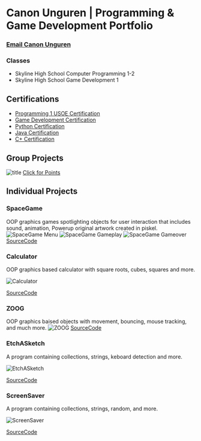 # Canon Unguren | Programming & Game Development Portfolio
### [Email Canon Unguren](mailto:c.unguren1@gmail.com)
### Classes
- Skyline High School Computer Programming 1-2
- Skyline High School Game Development 1

## Certifications
- [Programming 1 USOE Certification](https://github.com/CanonU/programming2/blob/main/pdf/ComputerProgramming1.pdf)
- [Game Development Certification](https://github.com/CanonU/Portfolio/blob/main/pdf/GameDevelopmentCertification.pdf)
- [Python Certification](https://github.com/CanonU/Portfolio/blob/main/pdf/PythonCertification.pdf)
- [Java Certification](https://github.com/CanonU/Portfolio/blob/main/pdf/JavaCertification.pdf)
- [C+ Certification](https://github.com/CanonU/Portfolio/blob/main/pdf/C%2BCertification.pdf)

## Group Projects   
![title](link)
[Click for Points](https://github.com/Jameslassen1/Clickforpoints/tree/main)

## Individual Projects

### SpaceGame
OOP graphics games spotlighting objects for user interaction that includes sound, animation, Powerup original artwork created in piskel.
![SpaceGame Menu](https://github.com/CanonU/programming2/blob/main/images/Spacegame%20Welcome.png?raw=true)
![SpaceGame Gameplay](https://github.com/CanonU/programming2/blob/main/images/Spacegame%20gameplay.png?raw=true)
![SpaceGame Gameover](https://github.com/CanonU/programming2/blob/main/images/Spacegame%20Gameover.png?raw=true)
[SourceCode](https://github.com/CanonU/programming2/blob/main/src/SpaceGame.zip)

### Calculator
OOP graphics based calculator with square roots, cubes, squares and more. 

![Calculator](https://github.com/CanonU/programming2/blob/main/images/Calculator.png?raw=true)

[SourceCode](https://github.com/CanonU/programming2/blob/main/src/Calculator.zip)

### ZOOG
OOP graphics baised objects with movement, bouncing, mouse tracking, and much more.
![ZOOG](https://github.com/CanonU/programming2/blob/main/images/Zoog.png?raw=true)
[SourceCode](https://github.com/CanonU/programming2/blob/main/src/ZOOG.zip)

### EtchASketch
A program containing collections, strings, keboard detection and more. 

![EtchASketch](https://github.com/CanonU/programming2/blob/main/images/etchASketch.png?raw=true)

[SourceCode](https://github.com/CanonU/programming2/blob/main/src/etchASketch.zip)

### ScreenSaver
A program containing collections, strings, random, and more.

![ScreenSaver](https://github.com/CanonU/programming2/blob/main/images/screenSaver.png?raw=true)

[SourceCode](https://github.com/CanonU/programming2/blob/main/src/ScreenSaver.zip)


